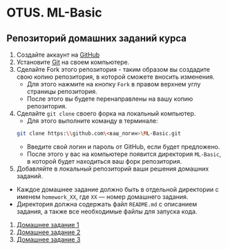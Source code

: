 # OTUS. ML-Basic

## Репозиторий домашних заданий курса

1. Создайте аккаунт на [GitHub](https://github.com/signup)
2. Установите [Git](https://git-scm.com/downloads) на своем компьютере.
3. Сделайте Fork этого репозитория - таким образом вы создадите свою копию репозитория, в которой сможете вносить изменения.
    * Для этого нажмите на кнопку `Fork` в правом верхнем углу страницы репозитория.
    * После этого вы будете перенаправлены на вашу копию репозитория.
4. Сделайте `git clone` своего форка на локальный компьютер.
    * Для этого выполните команду в терминале:
    ```bash
    git clone https:\\github.com\<ваш_логин>\ML-Basic.git
    ```
    * Введите свой логин и пароль от GitHub, если будет предложено.
    * После этого у вас на компьютере появится директория `ML-Basic`, в которой будет находиться ваш форк репозитория.
5. Добавляйте в локальный репозиторий ваши решения домашних заданий.
* Каждое домашнее задание должно быть в отдельной директории с именем `homework_XX`, где `XX` — номер домашнего задания.
* Директория должна содержать файл `README.md` с описанием задания, а также все необходимые файлы для запуска кода.

1. [Домашнее задание 1](homework_01/README.md)
2. [Домашнее задание 2](homework_02/README.md)
3. [Домашнее задание 3](homework_03/README.md)